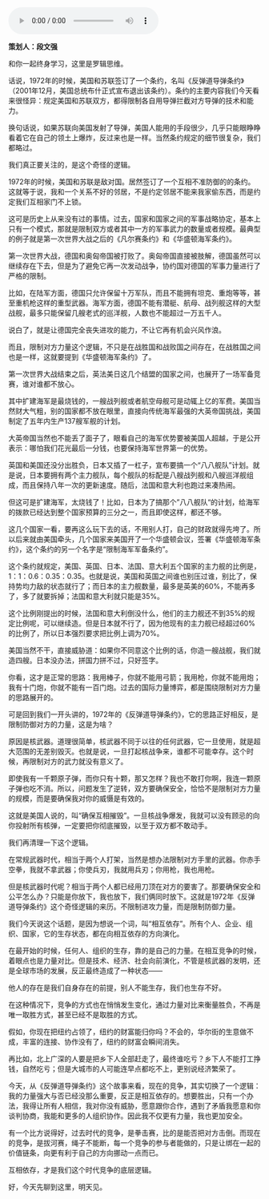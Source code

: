 <audio src="http://igetoss.cdn.igetget.com/mp3/201711/13/201711132328283506784454.mp3" controls="controls">您的浏览器不支持 audio 标签。</audio> <!--StartFragment--><p><b>策划人：段文强</b></p><p>和你一起终身学习，这里是罗辑思维。</p><p>话说，1972年的时候，美国和苏联签订了一个条约，名叫《反弹道导弹条约》（2001年12月，美国总统布什正式宣布退出该条约）。条约的主要内容我们今天看来很怪异：规定美国和苏联双方，都得限制各自用导弹拦截对方导弹的技术和能力。</p><p>换句话说，如果苏联向美国发射了导弹，美国人能用的手段很少，几乎只能眼睁睁看着它在自己的领土上爆炸，反过来也是一样。当然条约规定的细节很复杂，我们都略过。</p><p>我们真正要关注的，是这个奇怪的逻辑。</p><p>1972年的时候，美国和苏联是敌对国。居然签订了一个互相不准防御的的条约。这就等于说，我和一个关系不好的邻居，不是约定邻居不能来我家偷东西，而是约定我们互相家门不上锁。</p><p>这可是历史上从来没有过的事情。过去，国家和国家之间的军事战略协定，基本上只有一个模式，那就是限制双方或者其中一方的军事武力的数量或者规模。最典型的例子就是第一次世界大战之后的《凡尔赛条约》和《华盛顿海军条约》。</p><p>第一次世界大战，德国和奥匈帝国被打败了。奥匈帝国直接被肢解，德国虽然可以继续存在下去，但是为了避免它再一次发动战争，协约国对德国的军事力量进行了严格的限制。</p><p>比如，在陆军方面，德国只允许保留十万军队，而且不能拥有坦克、重炮等等，甚至重机枪这样的重型武器。海军方面，德国不能有潜艇、航母、战列舰这样的大型战舰，最多只能保留几艘老式的巡洋舰，人数也不能超过一万五千人。</p><p>说白了，就是让德国完全丧失进攻的能力，不让它再有机会兴风作浪。</p><p>而且，限制对方力量这个逻辑，不只是在战胜国和战败国之间存在，在战胜国之间也是一样，这就要提到《华盛顿海军条约》了。</p><p>第一次世界大战结束之后，英法美日这几个结盟的国家之间，也展开了一场军备竞赛，谁对谁都不放心。</p><p>其中扩建海军是最烧钱的，一艘战列舰或者航空母舰可是动辄上亿的军费。美国当然财大气粗，别的国家都不放在眼里，直接向传统海军最强的大英帝国挑战，美国制定了五年内生产137艘军舰的计划。</p><p>大英帝国当然也不能丢了面子了，眼看自己的海军优势要被美国人超越，于是公开表示：哪怕我们花光最后一分钱，也要保持海军世界第一的优势。</p><p>英国和美国还没分出胜负，日本又插了一杠子，宣布要搞一个“八八舰队”计划。就是说，日本要拥有两个主力舰队，每个舰队的标配是八艘战列舰和八艘巡洋舰组成，而且保持八年一次的更新速度。随后，法国和意大利也跑过来凑热闹。</p><p>但这可是扩建海军，太烧钱了！比如，日本为了搞那个”八八舰队“的计划，给海军的拨款已经达到整个国家预算的三分之一，而且即使这样，都还不够。</p><p>这几个国家一看，要再这么玩下去的话，不用别人打，自己的财政就得先垮了。所以后来就由美国牵头，几个国家来美国开了一个华盛顿会议，签署《华盛顿海军条约》，这个条约的另一个名字是“限制海军军备条约”。</p><p>这个条约就规定，美国、英国、日本、法国、意大利五个国家的主力舰的比例是，1：1：0.6：0.35：0.35。也就是说，美国和英国之间谁也别压过谁，别比了，保持势均力敌的状态就行了；而日本的主力舰数量，最多是英美的60%，不能再多了，多了就要拆掉；法国和意大利就只能是35%。</p><p>这个比例刚提出的时候，法国和意大利倒没什么，他们的主力舰还不到35%的规定比例呢，可以继续造。但是日本就不行了，因为他现有的主力舰已经超过60%的比例了，所以日本强烈要求把比例上调为70%。</p><p>美国当然不干，直接威胁道：如果你不同意这个比例的话，你造一艘战舰，我们就造四艘。日本没办法，拼国力拼不过，只好签字。</p><p>你看，这才是正常的思路：我用棒子，你就不能用弓箭；我用枪，你就不能用炮；我有十门炮，你就不能有一百门炮。过去的国际力量博弈，都是围绕限制对方力量的思路展开的。</p><p>可是回到我们一开头讲的，1972年的《反弹道导弹条约》，它的思路正好相反，是限制防御对方的力量，这是为啥？</p><p>原因是核武器。道理很简单，核武器不同于以往的任何武器，它一旦使用，就是超大范围的无差别毁灭。也就是说，一旦打起核战争来，谁都不可能幸存。这个时候，再限制对方的武力就没有意义了。</p><p>即使我有一千颗原子弹，而你只有十颗，那又怎样？我也不敢打你啊，我连一颗原子弹也吃不消。所以，问题发生了逆转，双方要确保安全，恰恰不是限制对方力量的规模，而是要确保我对你的威慑是有效的。</p><p>这就是美国人说的，叫“确保互相摧毁”。一旦核战争爆发，我就可以没有顾忌的向你投射所有核弹，一定要把你彻底摧毁，以至于双方都不敢动手。</p><p>我们再清理一下这个逻辑。</p><p>在常规武器时代，相当于两个人打架，当然是想办法限制对方手里的武器。你赤手空拳，我就不拿武器；你使兵刃，我就用兵刃；你用枪，我也用枪。</p><p>但是核武器时代呢？相当于两个人都已经用刀顶在对方的要害了。那要确保安全和公平怎么办？只能是你放下，我也放下，我们俩同时放下。这就是1972年《反弹道导弹条约》这个奇怪逻辑的来历。不限制进攻力量，而是限制防御力量。</p><p>我们今天说这个话题，是因为想说一个词，叫“相互依存”。所有个人、企业、组织、国家，它的生存状态，都在向相互依存的方向演化。</p><p>在最开始的时候，任何人、组织的生存，靠的是自己的力量。在相互竞争的时候，着眼点也是力量对比。但是技术、经济、社会向前演化，不管是核武器的发明，还是全球市场的发展，反正最终造成了一种状态——</p><p>他人的存在是我们自身存在的前提，别人不能生存，我们也生存不好。</p><p>在这种情况下，竞争的方式也在悄悄发生变化，通过力量对比来衡量胜负，不再是唯一取胜方式，甚至已经不是取胜的方式。</p><p>假如，你现在把纽约占领了，纽约的财富能归你吗？不会的，华尔街的生意做不成，丰富的连接、协作没有了，纽约的财富会瞬间消失。</p><p>再比如，北上广深的人要是把乡下人全部赶走了，最终谁吃亏？乡下人不能打工挣钱，自然吃亏；但是大城市的人可能连早点都吃不上，更别说经济繁荣了。</p><p>今天，从《反弹道导弹条约》这个故事来看，现在的竞争，其实切换了一个逻辑：我的力量强大与否已经没那么重要，反正是相互依存的。想要胜出，只有一个办法，我得让所有人相信，我对你没有威胁，愿意跟你合作，遇到了矛盾我愿意和你谈判协商，我能和更多的人组织协作。因此我不仅更有力量，我也更加安全。</p><p>有一个比方说得好，过去时代的竞争，是拳击赛，比的是能否把对方击倒。而现在的竞争，是拔河赛，绳子不能断，每一个竞争的参与者能做的，只是让绑在一起的价值链条，向更有利于自己的方向挪动一点而已。</p><p>互相依存，才是我们这个时代竞争的底层逻辑。</p><p>好，今天先聊到这里，明天见。</p><!--EndFragment--> 